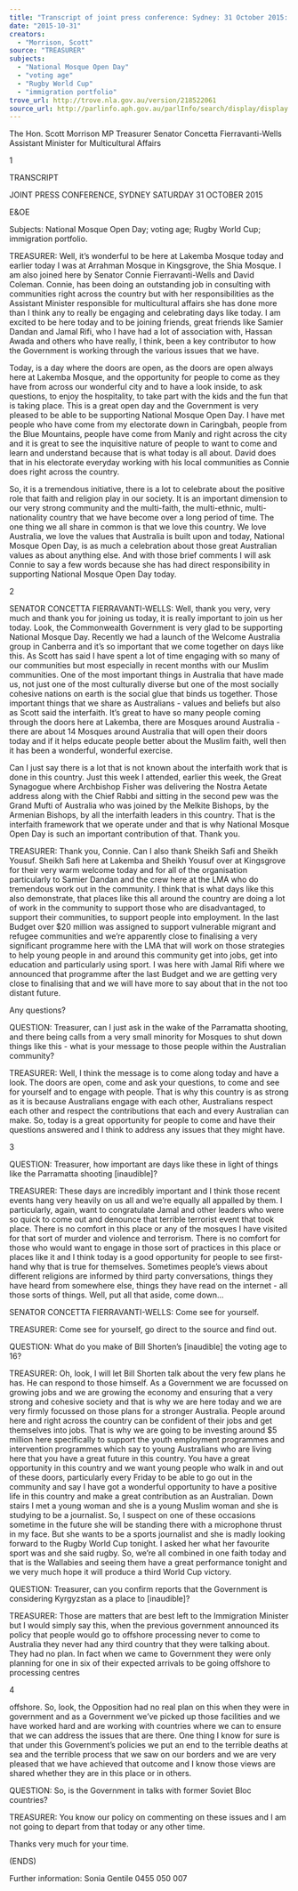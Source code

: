```yaml
---
title: "Transcript of joint press conference: Sydney: 31 October 2015: National Mosque Open Day; voting age; Rugby World Cup; immigration portfolio"
date: "2015-10-31"
creators:
  - "Morrison, Scott"
source: "TREASURER"
subjects:
  - "National Mosque Open Day"
  - "voting age"
  - "Rugby World Cup"
  - "immigration portfolio"
trove_url: http://trove.nla.gov.au/version/218522061
source_url: http://parlinfo.aph.gov.au/parlInfo/search/display/display.w3p;query=Id%3A%22media/pressrel/4171649%22
---
```


 The Hon. Scott Morrison MP  Treasurer  Senator Concetta Fierravanti-Wells  Assistant Minister for Multicultural Affairs 

 1 

 

 

 TRANSCRIPT 

 JOINT PRESS CONFERENCE, SYDNEY  SATURDAY 31 OCTOBER 2015   

 E&OE   

 Subjects: National Mosque Open Day; voting age; Rugby World Cup; immigration portfolio.   

 TREASURER: Well, it’s wonderful to be here at Lakemba Mosque today and earlier today I  was at Arrahman Mosque in Kingsgrove, the Shia Mosque. I am also joined here by Senator  Connie Fierravanti-Wells and David Coleman. Connie, has been doing an outstanding job in  consulting with communities right across the country but with her responsibilities as the  Assistant Minister responsible for multicultural affairs she has done more than I think any to  really be engaging and celebrating days like today. I am excited to be here today and to be  joining friends, great friends like Samier Dandan and Jamal Rifi, who I have had a lot of  association with, Hassan Awada and others who have really, I think, been a key contributor  to how the Government is working through the various issues that we have.     

 Today, is a day where the doors are open, as the doors are open always here at Lakemba  Mosque, and the opportunity for people to come as they have from across our wonderful  city and to have a look inside, to ask questions, to enjoy the hospitality, to take part with the  kids and the fun that is taking place. This is a great open day and the Government is very  pleased to be able to be supporting National Mosque Open Day. I have met people who  have come from my electorate down in Caringbah, people from the Blue Mountains, people  have come from Manly and right across the city and it is great to see the inquisitive nature  of people to want to come and learn and understand because that is what today is all about.  David does that in his electorate everyday working with his local communities as Connie  does right across the country.     

 So, it is a tremendous initiative, there is a lot to celebrate about the positive role that faith  and religion play in our society. It is an important dimension to our very strong community  and the multi-faith, the multi-ethnic, multi-nationality country that we have become over a  long period of time. The one thing we all share in common is that we love this country. We  love Australia, we love the values that Australia is built upon and today, National Mosque  Open Day, is as much a celebration about those great Australian values as about anything  else. And with those brief comments I will ask Connie to say a few words because she has  had direct responsibility in supporting National Mosque Open Day today.    

 2 

 

 SENATOR CONCETTA FIERRAVANTI-WELLS: Well, thank you very, very much and thank you  for joining us today, it is really important to join us her today. Look, the Commonwealth  Government is very glad to be supporting National Mosque Day. Recently we had a launch  of the Welcome Australia group in Canberra and it’s so important that we come together on  days like this. As Scott has said I have spent a lot of time engaging with so many of our  communities but most especially in recent months with our Muslim communities. One of  the most important things in Australia that have made us, not just one of the most culturally  diverse but one of the most socially cohesive nations on earth is the social glue that binds us  together. Those important things that we share as Australians - values and beliefs but also  as Scott said the interfaith. It’s great to have so many people coming through the doors here  at Lakemba, there are Mosques around Australia - there are about 14 Mosques around  Australia that will open their doors today and if it helps educate people better about the  Muslim faith, well then it has been a wonderful, wonderful exercise.     

 Can I just say there is a lot that is not known about the interfaith work that is done in this  country. Just this week I attended, earlier this week, the Great Synagogue where Archbishop  Fisher was delivering the Nostra Aetate address along with the Chief Rabbi and sitting in the  second pew was the Grand Mufti of Australia who was joined by the Melkite Bishops, by the  Armenian Bishops, by all the interfaith leaders in this country. That is the interfaith  framework that we operate under and that is why National Mosque Open Day is such an  important contribution of that. Thank you.    

 TREASURER: Thank you, Connie. Can I also thank Sheikh Safi and Sheikh Yousuf. Sheikh Safi  here at Lakemba and Sheikh Yousuf over at Kingsgrove for their very warm welcome today  and for all of the organisation particularly to Samier Dandan and the crew here at the LMA  who do tremendous work out in the community. I think that is what days like this also  demonstrate, that places like this all around the country are doing a lot of work in the  community to support those who are disadvantaged, to support their communities, to  support people into employment. In the last Budget over $20 million was assigned to  support vulnerable migrant and refugee communities and we’re apparently close to  finalising a very significant programme here with the LMA that will work on those strategies  to help young people in and around this community get into jobs, get into education and  particularly using sport. I was here with Jamal Rifi where we announced that programme  after the last Budget and we are getting very close to finalising that and we will have more  to say about that in the not too distant future.     

 Any questions?    

 QUESTION: Treasurer, can I just ask in the wake of the Parramatta shooting, and there being  calls from a very small minority for Mosques to shut down things like this - what is your  message to those people within the Australian community?    

 TREASURER: Well, I think the message is to come along today and have a look. The doors are  open, come and ask your questions, to come and see for yourself and to engage with  people. That is why this country is as strong as it is because Australians engage with each  other, Australians respect each other and respect the contributions that each and every  Australian can make. So, today is a great opportunity for people to come and have their  questions answered and I think to address any issues that they might have. 

 3 

 

 

 QUESTION: Treasurer, how important are days like these in light of things like the  Parramatta shooting [inaudible]?    

 TREASURER: These days are incredibly important and I think those recent events hang very  heavily on us all and we’re equally all appalled by them. I particularly, again, want to  congratulate Jamal and other leaders who were so quick to come out and denounce that  terrible terrorist event that took place. There is no comfort in this place or any of the  mosques I have visited for that sort of murder and violence and terrorism. There is no  comfort for those who would want to engage in those sort of practices in this place or  places like it and I think today is a good opportunity for people to see first-hand why that is  true for themselves. Sometimes people’s views about different religions are informed by  third party conversations, things they have heard from somewhere else, things they have  read on the internet - all those sorts of things. Well, put all that aside, come down…    

 SENATOR CONCETTA FIERRAVANTI-WELLS: Come see for yourself.    

 TREASURER: Come see for yourself, go direct to the source and find out.    

 QUESTION: What do you make of Bill Shorten’s [inaudible] the voting age to 16?    

 TREASURER: Oh, look, I will let Bill Shorten talk about the very few plans he has. He can  respond to those himself. As a Government we are focussed on growing jobs and we are  growing the economy and ensuring that a very strong and cohesive society and that is why  we are here today and we are very firmly focussed on those plans for a stronger Australia.  People around here and right across the country can be confident of their jobs and get  themselves into jobs. That is why we are going to be investing around $5 million here  specifically to support the youth employment programmes and intervention programmes  which say to young Australians who are living here that you have a great future in this  country. You have a great opportunity in this country and we want young people who walk  in and out of these doors, particularly every Friday to be able to go out in the community  and say I have got a wonderful opportunity to have a positive life in this country and make a  great contribution as an Australian. Down stairs I met a young woman and she is a young  Muslim woman and she is studying to be a journalist. So, I suspect on one of these occasions  sometime in the future she will be standing there with a microphone thrust in my face. But  she wants to be a sports journalist and she is madly looking forward to the Rugby World Cup  tonight. I asked her what her favourite sport was and she said rugby. So, we’re all combined  in one faith today and that is the Wallabies and seeing them have a great performance  tonight and we very much hope it will produce a third World Cup victory.    

 QUESTION: Treasurer, can you confirm reports that the Government is considering  Kyrgyzstan as a place to [inaudible]?    

 TREASURER: Those are matters that are best left to the Immigration Minister but I would  simply say this, when the previous government announced its policy that people would go  to offshore processing never to come to Australia they never had any third country that they  were talking about. They had no plan. In fact when we came to Government they were only  planning for one in six of their expected arrivals to be going offshore to processing centres 

 4 

 

 offshore. So, look, the Opposition had no real plan on this when they were in government  and as a Government we’ve picked up those facilities and we have worked hard and are  working with countries where we can to ensure that we can address the issues that are  there. One thing I know for sure is that under this Government’s policies we put an end to  the terrible deaths at sea and the terrible process that we saw on our borders and we are  very pleased that we have achieved that outcome and I know those views are shared  whether they are in this place or in others.    

 QUESTION: So, is the Government in talks with former Soviet Bloc countries?    

 TREASURER: You know our policy on commenting on these issues and I am not going to  depart from that today or any other time.     

 Thanks very much for your time.    

 (ENDS)   

 Further information: Sonia Gentile 0455 050 007 

